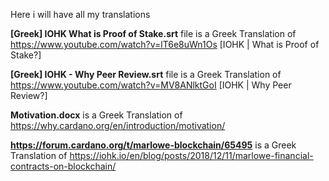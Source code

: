 Here i will have all my translations

**[Greek] IOHK What is Proof of Stake.srt** file is a Greek Translation of https://www.youtube.com/watch?v=lT6e8uWn1Os [IOHK | What is Proof of Stake?]

**[Greek] IOHK - Why Peer Review.srt** file is a Greek Translation of https://www.youtube.com/watch?v=MV8ANlktGoI [IOHK | Why Peer Review?]

**Motivation.docx** is a Greek Translation of https://why.cardano.org/en/introduction/motivation/

**https://forum.cardano.org/t/marlowe-blockchain/65495** is a Greek Translation of https://iohk.io/en/blog/posts/2018/12/11/marlowe-financial-contracts-on-blockchain/
